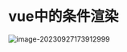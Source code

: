 # vue中的条件渲染

![image-20230927173912999](C:\Users\DELL\AppData\Roaming\Typora\typora-user-images\image-20230927173912999.png)